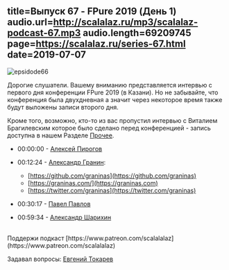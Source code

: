 title=Выпуск 67 - FPure 2019 (День 1)
audio.url=http://scalalaz.ru/mp3/scalalaz-podcast-67.mp3
audio.length=69209745
page=https://scalalaz.ru/series-67.html
date=2019-07-07
----
![epsidode66](img/ep-fpure-d1.jpg)


Дорогие слушатели.
Вашему вниманию представляется интервью с первого дня конференции
FPure 2019 (в Казани).
Но не забывайте, что конференция была двухдневная а значит через некоторое время
также будут выложены записи второго дня.

Кроме того, возможно, кто-то из вас пропустил интервью с Виталием Брагилевским
которое было сделано перед конференцией - запись доступна в нашем
Разделе [Прочее](https://scalalaz.ru/special-page-01.html).

* 00:00:00 - [Алексей Пирогов](https://twitter.com/alex_pir)

* 00:12:24 - [Александр Гранин](https://twitter.com/graninas):

    * [https://github.com/graninas](https://github.com/graninas)
    * [https://graninas.com/](https://graninas.com)
    * [https://twitter.com/graninas](https://twitter.com/graninas)

* 00:30:17 - [Павел Павлов](https://twitter.com/noinline)

* 00:59:34 - [Александр Шарихин](https://twitter.com/nihirash)


<br/>
Поддержи подкаст [https://www.patreon.com/scalalalaz](https://www.patreon.com/scalalalaz)
<br/>


Задавал вопросы:
[Евгений Токарев](https://twitter.com/strobegen)

